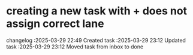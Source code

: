 creating a new task with + does not assign correct lane
===

changelog
:2025-03-29 22:49	Created task
:2025-03-29 23:12	Updated task
:2025-03-29 23:12	Moved task from inbox to done